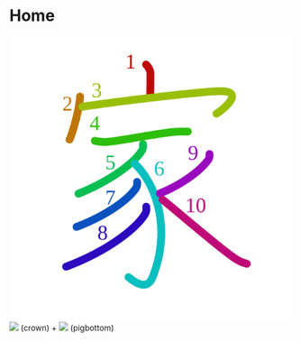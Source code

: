 # Home
![5bb6](Kanji/kanji-colorize/5bb6.svg)
[![](http://www.kanjidamage.com/assets/radsmall/crown-8ef5ecce0608dafcb65383fca482342b426aa51393f24254287b0012d7fff3bc.jpg)](http://www.kanjidamage.com/kanji/1749-crown) (crown) + [![](http://www.kanjidamage.com/assets/radsmall/pig-de54e8117bd42fc752f64e121678e26904634ef699803c5924cbe3f69eeadc7b.jpg)](http://www.kanjidamage.com/kanji/1219-pig-%E8%B1%9A) (pigbottom)